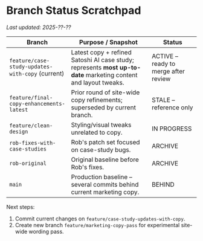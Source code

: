 # Branch Status Scratchpad

_Last updated: 2025-??-??_

| Branch | Purpose / Snapshot | Status |
|--------|--------------------|--------|
| `feature/case-study-updates-with-copy` (current) | Latest copy + refined Satoshi AI case study; represents **most up-to-date** marketing content and layout tweaks. | ACTIVE – ready to merge after review |
| `feature/final-copy-enhancements-latest` | Prior round of site-wide copy refinements; superseded by current branch. | STALE – reference only |
| `feature/clean-design` | Styling/visual tweaks unrelated to copy. | IN PROGRESS |
| `rob-fixes-with-case-studies` | Rob's patch set focused on case-study bugs. | ARCHIVE |
| `rob-original` | Original baseline before Rob's fixes. | ARCHIVE |
| `main` | Production baseline – several commits behind current marketing copy. | BEHIND |

Next steps:
1. Commit current changes on `feature/case-study-updates-with-copy`.
2. Create new branch `feature/marketing-copy-pass` for experimental site-wide wording pass. 